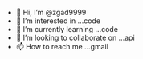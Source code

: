 - 👋 Hi, I’m @zgad9999
- 👀 I’m interested in ...code
- 🌱 I’m currently learning ...code
- 💞️ I’m looking to collaborate on ...api
- 📫 How to reach me ...gmail

<!---
zgad9999/zgad9999 is a ✨ special ✨ repository because its `README.md` (this file) appears on your GitHub profile.
You can click the Preview link to take a look at your changes.
--->

